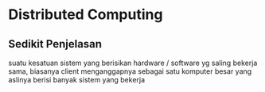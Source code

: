 # Distributed Computing 



## Sedikit Penjelasan
suatu kesatuan sistem yang berisikan hardware / software yg saling bekerja sama, biasanya client menganggapnya sebagai satu komputer besar yang aslinya berisi banyak sistem yang bekerja
